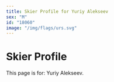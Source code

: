```yaml
---
title: Skier Profile for Yuriy Alekseev
sex: "M"
id: "18060"
image: "/img/flags/urs.svg" 
---
```


# Skier Profile

This page is for: Yuriy Alekseev.
    